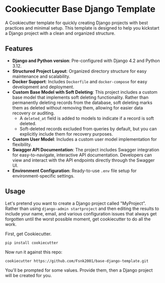 # Cookiecutter Base Django Template

A Cookiecutter template for quickly creating Django projects with best practices and
minimal setup. This template is designed to help you kickstart a Django project with
a clean and organized structure.

## Features

- **Django and Python version**: Pre-configured with Django 4.2 and Python 3.12.
- **Structured Project Layout**: Organized directory structure for easy maintenance and scalability.
- **Docker Support**: Includes `Dockerfile` and `docker-compose` for easy development and deployment.
- **Custom Base Model with Soft Deleting**: This project includes a custom base model that implements soft deleting functionality. Rather than permanently deleting records from the database, soft deleting marks them as deleted without removing them, allowing for easier data recovery or auditing.
  - A `deleted_at` field is added to models to indicate if a record is soft deleted.
  - Soft-deleted records excluded from queries by default, but you can explicitly include them for recovery purposes.
- **Custom User Model**: Includes a custom user model implementation for flexibility.
- **Swagger API Documentation**: The project includes Swagger integration for easy-to-navigate, interactive API documentation. Developers can view and interact with the API endpoints directly through the Swagger UI.
- **Environment Configuration**: Ready-to-use `.env` file setup for environment-specific settings.

## Usage

Let's pretend you want to create a Django project called "MyProject". Rather than using `django-admin startproject`
and then editing the results to include your name, email, and various configuration issues that always get forgotten
until the worst possible moment, get cookiecutter to do all the work.

First, get Cookiecutter.

```
pip install cookiecutter
```

Now run it against this repo:

```
cookiecutter https://github.com/Fsnk2001/base-django-template.git
```

You'll be prompted for some values. Provide them, then a Django project will be created for you.
